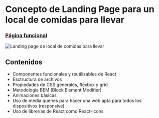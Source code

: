 # Concepto de Landing Page para un local de comidas para llevar
### [Página funcional](https://morenno.net/demoWebs/ComidasDePueblo/)

![Landing page de local de comidas para llevar](https://i.ibb.co/5jxBKpw/image.png)

## Contenidos

- Componentes funcionales y reutilizables de React
- Esctructura de archivos
- Propiedades de CSS generales, flexbox y grid
- Metodología BEM (Block Element Modifier)
- Animaciones básicas
- Uso de media queries para hacer una web apta para todos los dispositivos (responsive)
- Uso de librerías de React como React-icons